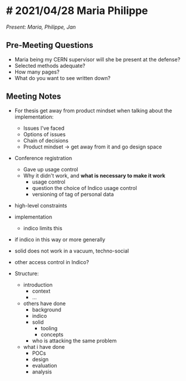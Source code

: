 # # 2021/04/28 Maria Philippe

*Present: Maria, Philippe, Jan*

## Pre-Meeting Questions

* Maria being my CERN supervisor will she be present at the defense?
* Selected methods adequate?
* How many pages?
* What do you want to see written down?

## Meeting Notes

* For thesis get away from product mindset when talking about the implementation:
  * Issues I've faced
  * Options of issues
  * Chain of decisions
  * Product mindset -> get away from it and go design space
* Conference registration
  * Gave up usage control
  * Why it didn't work, and **what is necessary to make it work**
    * usage control
    * question the choice of Indico usage control
    * versioning of tag of personal data

* high-level constraints
* implementation
  * indico limits this
* if indico in this way or more generally
* solid does not work in a vacuum, techno-social
* other access control in Indico?

* Structure:
  * introduction
    * context
    * …
  * others have done
    * background
    * indico
    * solid
      * tooling
      * concepts
    * who is attacking the same problem
  * what i have done
    * POCs
    * design
    * evaluation
    * analysis



